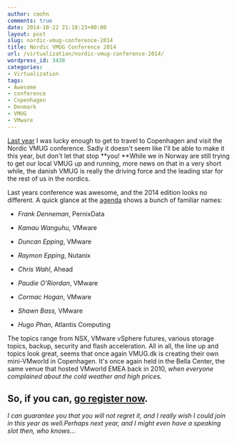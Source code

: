 ```yaml
---
author: cmohn
comments: true
date: 2014-10-22 21:18:23+00:00
layout: post
slug: nordic-vmug-conference-2014
title: Nordic VMUG Conference 2014
url: /virtualization/nordic-vmug-conference-2014/
wordpress_id: 3438
categories:
- Virtualization
tags:
- Awesome
- conference
- Copenhagen
- Denmark
- VMUG
- VMware
---
```


[Last year](/img/nordic-vmug-conference-thoughts/) I was lucky enough to get to travel to Copenhagen and visit the Nordic VMUG conference. Sadly it doesn't seem like I'll be able to make it this year, but don't let that stop **you! **While we in Norway are still trying to get our local VMUG up and running, more news on that in a very short while, the danish VMUG is really the driving force and the leading star for the rest of us in the nordics.
<!--more-->

Last years conference was awesome, and the 2014 edition looks no different. A quick glance at the [agenda](http://www.vmug.com/p/cm/ld/fid=5244) shows a bunch of familiar names:


    
  * _Frank Denneman_, PernixData


  * _Kamau Wanguhu_, VMware


  * _Duncan Epping_, VMware


  * _Raymon Epping_, Nutanix


  * _Chris Wahl_, Ahead


  * _Paudie O’Riordan_, VMware


  * _Cormac Hogan_, VMware


  * _Shawn Bass,_ VMware


  * _Hugo Phan_, Atlantis Computing



The topics range from NSX, VMware vSphere futures, various storage topics, backup, security and flash acceleration. All in all, the line up and topics look great, seems that once again VMUG.dk is creating their own mini-VMworld in Copenhagen. It's once again held in the Bella Center, the same venue that hosted VMworld EMEA back in 2010, _when everyone complained about the cold weather and high prices._



## So, if you can, [go register now](http://www.vmug.com/p/cm/ld/fid=5239).



_I can guarantee you that you will not regret it, and I really wish I could join in this year as well.Perhaps next year, and I might even have a speaking slot then, who knows..._
